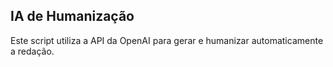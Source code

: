 ## IA de Humanização

Este script utiliza a API da OpenAI para gerar e humanizar automaticamente a redação.
